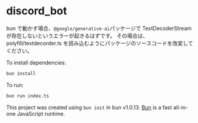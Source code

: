 # discord_bot

bun で動かす場合、`@google/generative-ai`パッケージで TextDecoderStream が存在しないというエラーが起きるはずです。
その場合は、polyfill/textdecorder.ts を読み込むようにパッケージのソースコードを改変してください。

To install dependencies:

```bash
bun install
```

To run:

```bash
bun run index.ts
```

This project was created using `bun init` in bun v1.0.13. [Bun](https://bun.sh) is a fast all-in-one JavaScript runtime.
